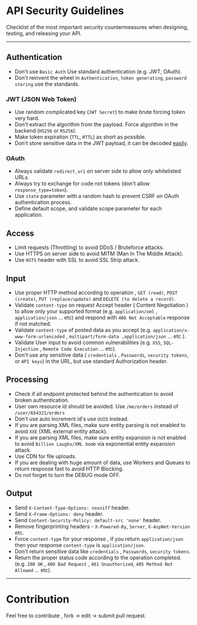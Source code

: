 # API Security Guidelines

Checklist of the most important security countermeasures when designing, testing, and releasing your API.

------------------------------------------------------------------------------
## Authentication
- Don't use `Basic Auth` Use standard authentication (e.g. JWT, OAuth).
- Don't reinvent the wheel in `Authentication`, `token generating`, `password storing` use the standards.

### JWT (JSON Web Token)
- Use random complicated key (`JWT Secret`) to make brute forcing token very hard.
- Don't extract the algorithm from the payload. Force algorithm in the backend (`HS256` or `RS256`). 
- Make token expiration (`TTL`, `RTTL`) as short as possible.
- Don't store sensitive data in the JWT payload, it can be decoded [easily](https://jwt.io/#debugger-io).

### OAuth
- Always validate `redirect_uri` on server side to allow only whitelisted URLs.
- Always try to exchange for code not tokens (don't allow `response_type=token`).
- Use `state` parameter with a random hash to prevent CSRF on OAuth authentication process.
- Define default scope, and validate scope parameter for each application. 

## Access
- Limit requests (Throttling) to avoid DDoS / Bruteforce attacks.
- Use HTTPS on server side to avoid MITM (Man In The Middle Attack).
- Use `HSTS` header with SSL to avoid SSL Strip attack.

## Input
- Use proper HTTP method according to operation , `GET (read)`, `POST (create)`, `PUT (replace/update)` and `DELETE (to delete a record)`.
- Validate `content-type` on request Accept header ( Content Negotiation ) to allow only your supported format (e.g. `application/xml` , `application/json` ... etc) and respond with `406 Not Acceptable` response if not matched.
- Validate `content-type` of posted data as you accept (e.g. `application/x-www-form-urlencoded` , `multipart/form-data ,application/json` ... etc ).
- Validate User input to avoid common vulnerabilities (e.g. `XSS`, `SQL-Injection` , `Remote Code Execution` ... etc).
- Don't use any sensitive data ( `credentials` , `Passwords`, `security tokens`, or `API keys`) in the URL, but use standard Authorization header.

## Processing
- Check if all endpoint protected behind the authentication to avoid broken authentication.
- User own resource id should be avoided. Use `/me/orders` instead of `/user/654321/orders`
- Don't use auto increment id's use `UUID` instead.
- If you are parsing XML files, make sure entity parsing is not enabled to avoid `XXE` (XML external entity attack).
- If you are parsing XML files, make sure entity expansion is not enabled to avoid `Billion Laughs/XML bomb` via exponential entity expansion attack.
- Use CDN for file uploads.
- If you are dealing with huge amount of data, use Workers and Queues to return response fast to avoid HTTP Blocking. 
- Do not forget to turn the DEBUG mode OFF.

## Output
- Send `X-Content-Type-Options: nosniff` header.
- Send `X-Frame-Options: deny` header.
- Send `Content-Security-Policy: default-src 'none'` header.
- Remove fingerprinting headers - `X-Powered-By`, `Server`, `X-AspNet-Version` etc.
- Force `content-type` for your response , if you return `application/json` then your response `content-type` is `application/json`.
- Don't return sensitive data like `credentials` , `Passwords`, `security tokens`.
- Return the proper status code according to the operation completed. (e.g. `200 OK` , `400 Bad Request` , `401 Unauthorized`, `405 Method Not Allowed` ... etc).

------------------------------------------------------------------------------

# Contribution
Feel free to contribute , fork -> edit -> submit pull request.
